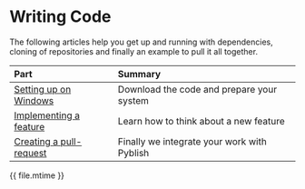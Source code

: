 # Writing Code

The following articles help you get up and running with dependencies, cloning of repositories and finally an example to pull it all together.

| **Part**        | **Summary**
|:----------------|:------------------
| [Setting up on Windows][1]        | Download the code and prepare your system
| [Implementing a feature][2]       | Learn how to think about a new feature
| [Creating a pull-request][3]      | Finally we integrate your work with Pyblish

[1]: setting_up.md
[2]: implementing_a_feature.md
[3]: creating_a_pull-request.md

<div class="modified-date">{{ file.mtime }}</div>